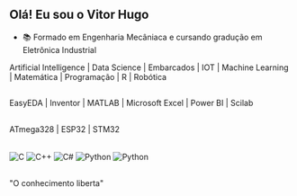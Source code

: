 ## Olá! Eu sou o Vitor Hugo

- 📚 Formado em Engenharia Mecâniaca e cursando gradução em Eletrônica Industrial
  
Artificial Intelligence | Data Science | Embarcados | IOT | Machine Learning | Matemática | Programação | R | Robótica

##

EasyEDA | Inventor | MATLAB | Microsoft Excel | Power BI | Scilab

##

ATmega328 | ESP32 | STM32

<div style="display: inline_block"><br/>
  <img align="center" alt="C" src="https://img.shields.io/badge/C-00599C?style=for-the-badge&logo=c&logoColor=white"/>
  <img align="center" alt="C++" src="https://img.shields.io/badge/C%2B%2B-00599C?style=for-the-badge&logo=c%2B%2B&logoColor=white"/>
  <img align="center" alt="C#" src="https://img.shields.io/badge/C%23-239120?style=for-the-badge&logo=c-sharp&logoColor=white"/>
  <img align="center" alt="Python" src="https://img.shields.io/badge/Python-3776AB?style=for-the-badge&logo=python&logoColor=white"/>
  <img align="center" alt="Python" src="https://img.shields.io/badge/R-276DC3?style=for-the-badge&logo=r&logoColor=white"/>
</div>

##
"O conhecimento liberta"
